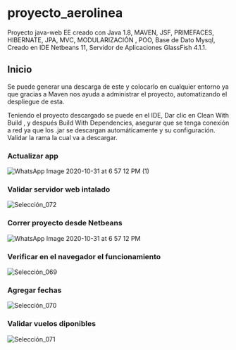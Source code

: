 # proyecto_aerolinea
Proyecto java-web EE creado con Java 1.8, MAVEN, JSF, PRIMEFACES, HIBERNATE, JPA, MVC, MODULARIZACIÓN , POO, Base de Dato Mysql,  Creado en IDE Netbeans 11, Servidor de Aplicaciones GlassFish 4.1.1. 

## Inicio
Se puede generar una descarga de este y colocarlo en cualquier entorno ya que gracias a Maven nos ayuda a administrar el proyecto, automatizando el despliegue de esta.

Teniendo el proyecto descargado se puede en el IDE, Dar clic en Clean With Build ,  y después Build  With Dependencies, asegurar que se tenga conexión a red ya que los .jar se descargan automáticamente y su configuración. Validar la rama la cual va a descargar.

### Actualizar app

![WhatsApp Image 2020-10-31 at 6 57 12 PM (1)](https://user-images.githubusercontent.com/38901171/97792688-58ebb080-1baf-11eb-8203-661dc504ad9b.jpeg)

### Validar servidor web intalado

![Selección_072](https://user-images.githubusercontent.com/38901171/97792734-27271980-1bb0-11eb-9b4b-c13a1abc481b.jpg)


### Correr proyecto desde Netbeans

![WhatsApp Image 2020-10-31 at 6 57 12 PM](https://user-images.githubusercontent.com/38901171/97792745-63f31080-1bb0-11eb-999b-b85047dccc48.jpeg)

### Verificar en el navegador el funcionamiento

![Selección_069](https://user-images.githubusercontent.com/38901171/97792754-8c7b0a80-1bb0-11eb-92ef-33683f8b6352.jpg)

### Agregar fechas

![Selección_070](https://user-images.githubusercontent.com/38901171/97792756-969d0900-1bb0-11eb-9377-750dc47f4043.jpg)

### Validar vuelos diponibles

![Selección_071](https://user-images.githubusercontent.com/38901171/97792758-9e5cad80-1bb0-11eb-960d-0c1301eb9b91.jpg)

